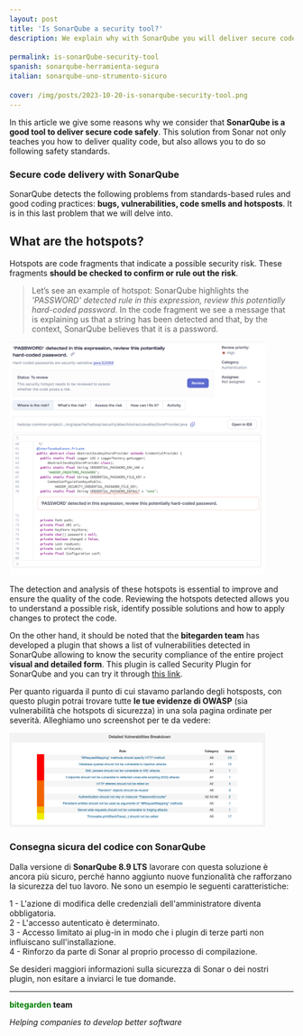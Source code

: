 ```yaml
---
layout: post
title: 'Is SonarQube a security tool?'
description: We explain why with SonarQube you will deliver secure code safely. 

permalink: is-sonarQube-security-tool
spanish: sonarqube-herramienta-segura 
italian: sonarqube-uno-strumento-sicuro

cover: /img/posts/2023-10-20-is-sonarqube-security-tool.png
---
```

 
In this article we give some reasons why we consider that **SonarQube is a good tool to deliver secure code safely**. This solution from Sonar not only teaches you how to deliver quality code, but also allows you to do so following safety standards. 

### Secure code delivery with SonarQube

SonarQube detects the following problems from standards-based rules and good coding practices: **bugs, vulnerabilities, code smells and hotsposts**. It is in this last problem that we will delve into. 

<h2>What are the hotspots?</h2>

Hotspots are code fragments that indicate a possible security risk. These fragments **should be checked to confirm or rule out the risk**.

> Let’s see an example of hotspot: SonarQube highlights the *'PASSWORD' detected rule in this expression, review this potentially hard-coded password*. In the code fragment we see a message that is explaining us that a string has been detected and that, by the context, SonarQube believes that it is a password. 

<img src="/img/posts/sonarqube-hotspots.png" width="90%" alt="Hotspots in SonarQube">


The detection and analysis of these hotspots is essential to improve and ensure the quality of the code. Reviewing the hotspots detected allows you to understand a possible risk, identify possible solutions and how to apply changes to protect the code.

On the other hand, it should be noted that the **bitegarden team** has developed a plugin that shows a list of vulnerabilities detected in SonarQube allowing to know the security compliance of the entire project **visual and detailed form**. This plugin is called Security Plugin for SonarQube and you can try it through [this link](https://www.bitegarden.com/sonarqube-security#product-block-center). 

Per quanto riguarda il punto di cui stavamo parlando degli hotsposts, con questo plugin potrai trovare tutte **le tue evidenze di OWASP** (sia vulnerabilità che hotspots di sicurezza) in una sola pagina ordinate per severità. Alleghiamo uno screenshot per te da vedere:

<img src="/img/sonarqube-security/security-owasp-vulnerabilities.png" width="90%" alt="Security Plugin for SonarQube">


### Consegna sicura del codice con SonarQube

Dalla versione di **SonarQube 8.9 LTS** lavorare con questa soluzione è ancora più sicuro, perché hanno aggiunto nuove funzionalità che rafforzano la sicurezza del tuo lavoro. Ne sono un esempio le seguenti caratteristiche: 

1 - L'azione di modifica delle credenziali dell'amministratore diventa obbligatoria. <br>
2 - L'accesso autenticato è determinato. <br>
3 - Accesso limitato ai plug-in in modo che i plugin di terze parti non influiscano sull'installazione. <br>
4 - Rinforzo da parte di Sonar al proprio processo di compilazione. <br>

Se desideri maggiori informazioni sulla sicurezza di Sonar o dei nostri plugin, non esitare a inviarci le tue domande. 

---
**<span style="color: green">bitegarden</span> team**

_Helping companies to develop better software_